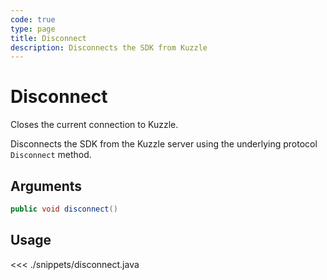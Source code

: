 ```yaml
---
code: true
type: page
title: Disconnect
description: Disconnects the SDK from Kuzzle
---
```


# Disconnect

Closes the current connection to Kuzzle.

Disconnects the SDK from the Kuzzle server using the underlying protocol `Disconnect` method. 

## Arguments

```java
public void disconnect()
```

## Usage

<<< ./snippets/disconnect.java
